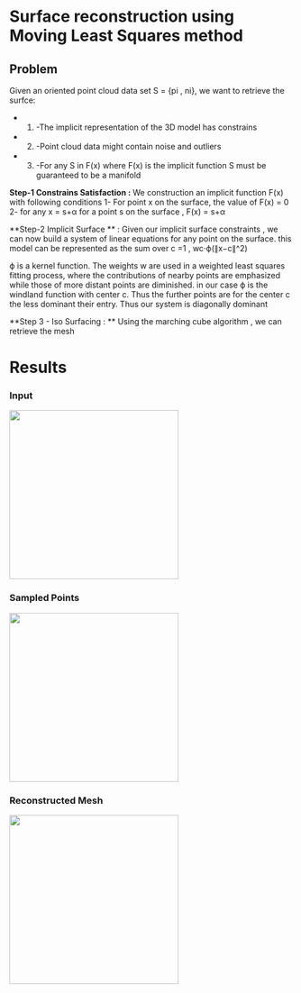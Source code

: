 # Surface reconstruction using Moving Least Squares method

## Problem 

Given an oriented point cloud data set S = {pi , ni}, we want to retrieve the surfce:
* 1.  -The implicit representation of the 3D model has constrains
* 2. -Point cloud data might contain noise and outliers
* 3. -For any S in F(x) where F(x) is the implicit function S must be guaranteed to be a manifold

**Step-1 Constrains Satisfaction :** We construction an implicit function F(x) with following conditions 1- For point x on the surface, the value of F(x) = 0 2- for any x = s+α for a point s on the surface , F(x) = s+α

**Step-2 Implicit Surface ** : Given our implicit surface constraints , we can now build a system of linear equations for any point on the surface. this model can be represented as the sum over c =1 , wc⋅ϕ(∥x−c∥^2)

ϕ is a kernel function. The weights w are used in a weighted least squares fitting process, where the contributions of nearby points are emphasized while those of more distant points are diminished. in our case ϕ is the windland function with center c. Thus the further points are for the center c the less dominant their entry. Thus our system is diagonally dominant

**Step 3 - Iso Surfacing : ** Using the marching cube algorithm , we can retrieve the mesh 

# Results

### Input
<img src="https://github.com/AmrMohamedSharaf/3D-reconstruction-MLS/assets/69557495/5a9aa2c7-1b19-4b46-998e-81dfbcedfcff" width="300" height="300">

### Sampled Points
<img src="https://github.com/AmrMohamedSharaf/3D-reconstruction-MLS/assets/69557495/c95cf41f-c02b-4e3c-9912-079dbdc9a677" width="300" height="300">

### Reconstructed Mesh 
<img src="https://github.com/AmrMohamedSharaf/3D-reconstruction-MLS/assets/69557495/3c65e047-7da7-429d-8a36-73d61cf35ccf" width="300" height="300">









